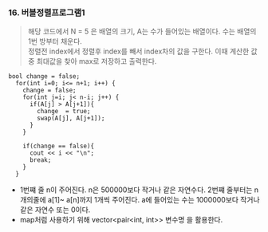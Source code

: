 ### 16. 버블정렬프로그램1
> 해당 코드에서 N = 5 은 배열의 크기, A는 수가 들어있는 배열이다. 수는 배열의 1번 방부터 채운다. <br> 정렬전 index에서 정렬후 index를 빼서 index차의 값을 구한다. 이때 계산한 값중 최대값을 찾아 max로 저장하고 출력한다. 
```
bool change = false; 
  for(int i=0; i<= n+1; i++) { 
    change = false;
    for(int j=i; j< n-i; j++) { 
      if(A[j] > A[j+1]){ 
        change  = true; 
        swap(A[j], A[j+1]);
      }
    }

    if(change == false){
      cout << i << "\n";
      break;
    }
  }
```
* 1번쨰 줄 n이 주어진다. n은 500000보다 작거나 같은 자연수다. 2번쨰 줄부터는 n개의줄에 a[1]~ a[n]까지 1개씩 주어진다. a에 들어있는 수는 1000000보다 작거나 같은 자연수 또는 0이다.
* map처럼 사용하기 위해 vector<pair<int, int>> 변수명 을 활용한다. 